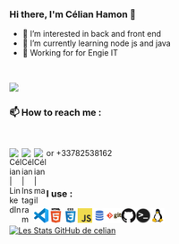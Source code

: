 ### Hi there, I'm Célian Hamon 👋

[//]: <> ()

- 👀 I’m interested in back and front end
- 🌱 I’m currently learning node js and java
- 🚸 Working for for Engie IT

<br />

![](https://komarev.com/ghpvc/?username=celian-hamon)

### 📫 How to reach me : 

<br />

[<img align="left" alt="Célian | LinkedIn" width="22px" src="https://cdn.jsdelivr.net/npm/simple-icons@v3/icons/linkedin.svg" />][linkedin]
[<img align="left" alt="Célian | Instagram" width="22px" src="https://cdn.jsdelivr.net/npm/simple-icons@v3/icons/instagram.svg" />][instagram]
[<img align="left" alt="Célian | mail" width="22px" src="https://cdn.jsdelivr.net/npm/simple-icons@v3/icons/gmail.svg" />][mail]
or +33782538162

<br />

### I use :

[<img align="left" alt="Visual Studio Code" width="26px" src="https://raw.githubusercontent.com/github/explore/80688e429a7d4ef2fca1e82350fe8e3517d3494d/topics/visual-studio-code/visual-studio-code.png" />][github]
[<img align="left" alt="HTML5" width="26px" src="https://raw.githubusercontent.com/github/explore/80688e429a7d4ef2fca1e82350fe8e3517d3494d/topics/html/html.png" />][github]
[<img align="left" alt="CSS3" width="26px" src="https://raw.githubusercontent.com/github/explore/80688e429a7d4ef2fca1e82350fe8e3517d3494d/topics/css/css.png" />][github]
[<img align="left" alt="JavaScript" width="26px" src="https://raw.githubusercontent.com/github/explore/80688e429a7d4ef2fca1e82350fe8e3517d3494d/topics/javascript/javascript.png" />][github]
[<img align="left" alt="SQL" width="26px" src="https://raw.githubusercontent.com/github/explore/80688e429a7d4ef2fca1e82350fe8e3517d3494d/topics/sql/sql.png" />][github]
[<img align="left" alt="Git" width="26px" src="https://raw.githubusercontent.com/github/explore/80688e429a7d4ef2fca1e82350fe8e3517d3494d/topics/git/git.png" />][github]
[<img align="left" alt="GitHub" width="26px" src="https://raw.githubusercontent.com/github/explore/78df643247d429f6cc873026c0622819ad797942/topics/github/github.png" />][github]
[<img align="left" alt="Terminal" width="26px" src="https://raw.githubusercontent.com/github/explore/80688e429a7d4ef2fca1e82350fe8e3517d3494d/topics/terminal/terminal.png" />][github]
[<img align="left" alt="linux" width="26px" src="https://raw.githubusercontent.com/github/explore/80688e429a7d4ef2fca1e82350fe8e3517d3494d/topics/linux/linux.png" />][github]


<br />


[![Les Stats GitHub de celian](https://github-readme-stats.vercel.app/api?username=celian-hamon&count_private=true&theme=radical&show_icons=true)](https://github.com/skelletondude/)



[github]: https://github.com/skelletondude
[discord]: https://discord.gg/EbFVbBFc
[instagram]: https://instagram.com/celian._._
[linkedin]: https://linkedin.com/in/célian-hamon
[mail]: mailto://hamoncelian@gmail.com
[phone]: tel://33782538162
